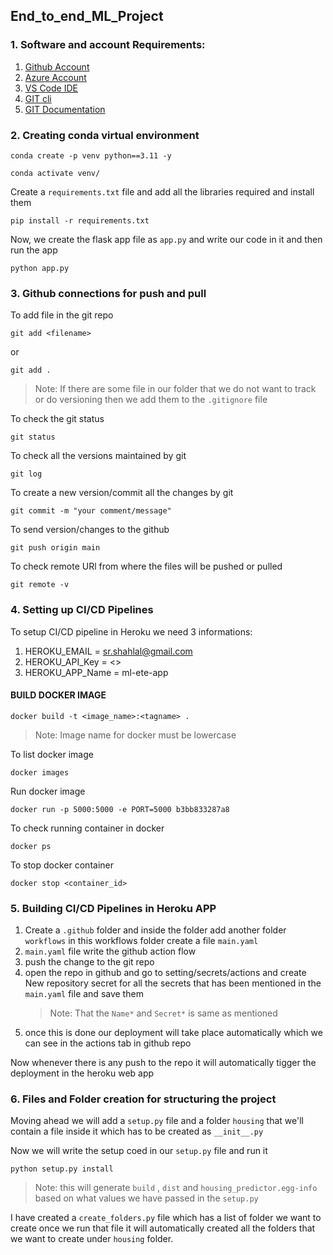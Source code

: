 ## End_to_end_ML_Project

### 1. Software and account Requirements:

1. [Github Account](https://github.com/syedshahlal/End_to_end_ML_Project)
2. [Azure Account](https://portal.azure.com/#home)
3. [VS Code IDE](https://code.visualstudio.com/download)
4. [GIT cli](https://git-scm.com/downloads)
5. [GIT Documentation](https://git-scm.com/docs/git)


### 2. Creating conda virtual environment
```
conda create -p venv python==3.11 -y
```
```
conda activate venv/
```

Create a ```requirements.txt``` file and add all the libraries required and install them
```
pip install -r requirements.txt
```

Now, we create the flask app file as ```app.py``` and write our code in it and then run the app
```
python app.py
```

### 3. Github connections for push and pull
To add file in the git repo
```
git add <filename>
```
or 
```
git add .
```
> Note: If there are some file in our folder that we do not want to track or do versioning then we add them to the ```.gitignore``` file

To check the git status
```
git status
```
To check all the versions maintained by git
```
git log
```

To create a new version/commit all the changes by git
```
git commit -m "your comment/message"
```
To send version/changes to the github
```
git push origin main
```

To check remote URl from where the files will be pushed or pulled
```
git remote -v
```

### 4. Setting up CI/CD Pipelines
To setup CI/CD pipeline in Heroku we need 3 informations:

1. HEROKU_EMAIL = sr.shahlal@gmail.com
2. HEROKU_API_Key = <>
3. HEROKU_APP_Name = ml-ete-app

#### BUILD DOCKER IMAGE
```
docker build -t <image_name>:<tagname> .
```
> Note: Image name for docker must be lowercase

To list docker image
```
docker images
```

Run docker image
```
docker run -p 5000:5000 -e PORT=5000 b3bb833287a8
```

To check running container in docker
```
docker ps
```

To stop docker container
```
docker stop <container_id>
```

### 5. Building CI/CD Pipelines in Heroku APP

1. Create a ```.github``` folder and inside the folder add another folder ```workflows``` in this workflows folder create a file ```main.yaml```
2. ```main.yaml``` file write the github action flow
3. push the change to the git repo
4. open the repo in github and go to setting/secrets/actions and create New repository secret for all the secrets that has been mentioned in the ```main.yaml``` file and save them
    > Note: That the ```Name*``` and ```Secret*``` is same as mentioned
5. once this is done our deployment will take place automatically which we can see in the actions tab in github repo

Now whenever there is any push to the repo it will automatically tigger the deployment in the heroku web app

### 6. Files and Folder creation for structuring the project 
Moving ahead we will add a ```setup.py``` file and a folder ```housing``` that we'll contain a file inside it which has to be created as ```__init__.py```

Now we will write the setup coed in our ```setup.py``` file and run it 
```
python setup.py install
```
 >Note: this will generate ```build``` , ```dist``` and ```housing_predictor.egg-info``` based on what values we have passed in the ```setup.py```

I have created a ```create_folders.py``` file which has a list of folder we want to create once we run that file it will automatically created all the folders that we want to create under ```housing``` folder.